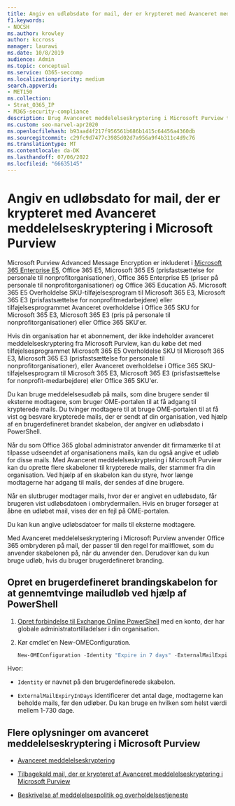 ```yaml
---
title: Angiv en udløbsdato for mail, der er krypteret med Avanceret meddelelseskryptering i Microsoft Purview
f1.keywords:
- NOCSH
ms.author: krowley
author: kccross
manager: laurawi
ms.date: 10/8/2019
audience: Admin
ms.topic: conceptual
ms.service: O365-seccomp
ms.localizationpriority: medium
search.appverid:
- MET150
ms.collection:
- Strat_O365_IP
- M365-security-compliance
description: Brug Avanceret meddelelseskryptering i Microsoft Purview til at udvide din mailsikkerhed ved at angive en udløbsdato for mails via en brugerdefineret brandet skabelon.
ms.custom: seo-marvel-apr2020
ms.openlocfilehash: b93aad4f217f956561b686b1415c64456a4360db
ms.sourcegitcommit: c29fc9d7477c3985d02d7a956a9f4b311c4d9c76
ms.translationtype: MT
ms.contentlocale: da-DK
ms.lasthandoff: 07/06/2022
ms.locfileid: "66635145"
---
```

# <a name="set-an-expiration-date-for-email-encrypted-by-microsoft-purview-advanced-message-encryption"></a>Angiv en udløbsdato for mail, der er krypteret med Avanceret meddelelseskryptering i Microsoft Purview

Microsoft Purview Advanced Message Encryption er inkluderet i [Microsoft 365 Enterprise E5](https://www.microsoft.com/microsoft-365/enterprise/home), Office 365 E5, Microsoft 365 E5 (prisfastsættelse for personale til nonprofitorganisationer), Office 365 Enterprise E5 (priser på personale til nonprofitorganisationer) og Office 365 Education A5. Microsoft 365 E5 Overholdelse SKU-tilføjelsesprogram til Microsoft 365 E3, Microsoft 365 E3 (prisfastsættelse for nonprofitmedarbejdere) eller tilføjelsesprogrammet Avanceret overholdelse i Office 365 SKU for Microsoft 365 E3, Microsoft 365 E3 (pris på personale til nonprofitorganisationer) eller Office 365 SKU'er.

Hvis din organisation har et abonnement, der ikke indeholder avanceret meddelelseskryptering fra Microsoft Purview, kan du købe det med tilføjelsesprogrammet Microsoft 365 E5 Overholdelse SKU til Microsoft 365 E3, Microsoft 365 E3 (prisfastsættelse for personale til nonprofitorganisationer), eller Avanceret overholdelse i Office 365 SKU-tilføjelsesprogram til Microsoft 365 E3, Microsoft 365 E3 (prisfastsættelse for nonprofit-medarbejdere) eller Office 365 SKU'er.

Du kan bruge meddelelsesudløb på mails, som dine brugere sender til eksterne modtagere, som bruger OME-portalen til at få adgang til krypterede mails. Du tvinger modtagere til at bruge OME-portalen til at få vist og besvare krypterede mails, der er sendt af din organisation, ved hjælp af en brugerdefineret brandet skabelon, der angiver en udløbsdato i PowerShell.

Når du som Office 365 global administrator anvender dit firmamærke til at tilpasse udseendet af organisationens mails, kan du også angive et udløb for disse mails. Med Avanceret meddelelseskryptering i Microsoft Purview kan du oprette flere skabeloner til krypterede mails, der stammer fra din organisation. Ved hjælp af en skabelon kan du styre, hvor længe modtagerne har adgang til mails, der sendes af dine brugere.

Når en slutbruger modtager mails, hvor der er angivet en udløbsdato, får brugeren vist udløbsdatoen i ombrydermailen. Hvis en bruger forsøger at åbne en udløbet mail, vises der en fejl på OME-portalen.

Du kan kun angive udløbsdatoer for mails til eksterne modtagere.

Med Avanceret meddelelseskryptering i Microsoft Purview anvender Office 365 ombryderen på mail, der passer til den regel for mailflowet, som du anvender skabelonen på, når du anvender den. Derudover kan du kun bruge udløb, hvis du bruger brugerdefineret branding.

## <a name="create-a-custom-branding-template-to-force-mail-expiration-by-using-powershell"></a>Opret en brugerdefineret brandingskabelon for at gennemtvinge mailudløb ved hjælp af PowerShell

1. [Opret forbindelse til Exchange Online PowerShell](/powershell/exchange/connect-to-exchange-online-powershell) med en konto, der har globale administratortilladelser i din organisation.

2. Kør cmdlet'en New-OMEConfiguration.

    ```powershell
    New-OMEConfiguration -Identity "Expire in 7 days" -ExternalMailExpiryInDays 7
    ```

Hvor:

- `Identity` er navnet på den brugerdefinerede skabelon.

- `ExternalMailExpiryInDays` identificerer det antal dage, modtagerne kan beholde mails, før den udløber. Du kan bruge en hvilken som helst værdi mellem 1-730 dage.

## <a name="more-information-about-microsoft-purview-advanced-message-encryption"></a>Flere oplysninger om avanceret meddelelseskryptering i Microsoft Purview

- [Avanceret meddelelseskryptering](ome-advanced-message-encryption.md)

- [Tilbagekald mail, der er krypteret af Avanceret meddelelseskryptering i Microsoft Purview](revoke-ome-encrypted-mail.md)

- [Beskrivelse af meddelelsespolitik og overholdelsestjeneste](/office365/servicedescriptions/exchange-online-service-description/message-policy-and-compliance)
